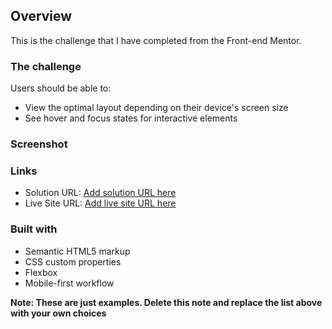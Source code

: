 ## Overview
This is the challenge that I have completed from the Front-end Mentor.
### The challenge
Users should be able to:

- View the optimal layout depending on their device's screen size
- See hover and focus states for interactive elements

### Screenshot




### Links

- Solution URL: [Add solution URL here](https://github.com/sameershahid1/MiniProjectsOfWeb/tree/master/Project-7)
- Live Site URL: [Add live site URL here](https://mini-projects-of-web.vercel.app/)

### Built with

- Semantic HTML5 markup
- CSS custom properties
- Flexbox
- Mobile-first workflow

**Note: These are just examples. Delete this note and replace the list above with your own choices**



